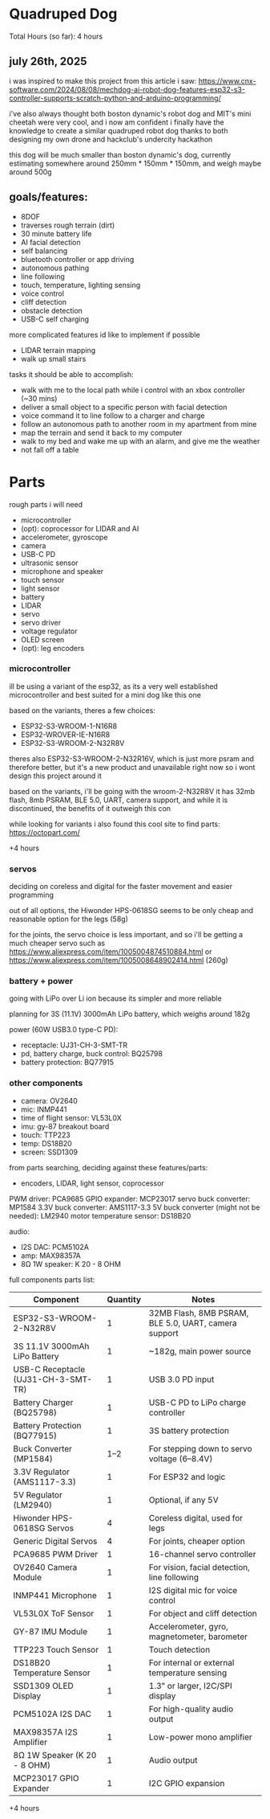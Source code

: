 # Quadruped Dog
Total Hours (so far): 4 hours
## july 26th, 2025
i was inspired to make this project from this article i saw: 
https://www.cnx-software.com/2024/08/08/mechdog-ai-robot-dog-features-esp32-s3-controller-supports-scratch-python-and-arduino-programming/ 

i've also always thought both boston dynamic's robot dog and MIT's mini cheetah were very cool, and i now am confident i finally have the knowledge to create a similar quadruped robot dog thanks to both designing my own drone and hackclub's undercity hackathon

this dog will be much smaller than boston dynamic's dog, currently estimating somewhere around 250mm * 150mm * 150mm, and weigh maybe around 500g

## goals/features:
- 8DOF
- traverses rough terrain (dirt)
- 30 minute battery life
- AI facial detection
- self balancing
- bluetooth controller or app driving
- autonomous pathing
- line following
- touch, temperature, lighting sensing
- voice control
- cliff detection
- obstacle detection
- USB-C self charging

more complicated features id like to implement if possible
- LIDAR terrain mapping
- walk up small stairs

tasks it should be able to accomplish:
- walk with me to the local path while i control with an xbox controller (~30 mins)
- deliver a small object to a specific person with facial detection
- voice command it to line follow to a charger and charge
- follow an autonomous path to another room in my apartment from mine
- map the terrain and send it back to my computer
- walk to my bed and wake me up with an alarm, and give me the weather
- not fall off a table

# Parts

rough parts i will need
- microcontroller
- (opt): coprocessor for LIDAR and AI
- accelerometer, gyroscope
- camera
- USB-C PD
- ultrasonic sensor
- microphone and speaker
- touch sensor
- light sensor
- battery
- LIDAR
- servo
- servo driver
- voltage regulator
- OLED screen
- (opt): leg encoders

### microcontroller
ill be using a variant of the esp32, as its a very well established microcontroller and best suited for a mini dog like this one

based on the variants, theres a few choices:

- ESP32-S3-WROOM-1-N16R8
- ESP32-WROVER-IE-N16R8
- ESP32-S3-WROOM-2-N32R8V

theres also ESP32-S3-WROOM-2-N32R16V, which is just more psram and therefore better, but it's a new product and unavailable right now so i wont design this project around it

based on the variants, i'll be going with the wroom-2-N32R8V
it has 32mb flash, 8mb PSRAM, BLE 5.0, UART, camera support, and while it is discontinued, the benefits of it outweigh this con

while looking for variants i also found this cool site to find parts: https://octopart.com/

+4 hours
### servos

deciding on coreless and digital for the faster movement and easier programming

out of all options, the Hiwonder HPS-0618SG seems to be only cheap and reasonable option for the legs (58g)

for the joints, the servo choice is less important, and so i'll be getting a much cheaper servo such as https://www.aliexpress.com/item/1005004874510884.html or https://www.aliexpress.com/item/1005008648902414.html (260g)

### battery + power

going with LiPo over Li ion because its simpler and more reliable

planning for 3S (11.1V) 3000mAh LiPo battery, which weighs around 182g

power (60W USB3.0 type-C PD):
- receptacle: UJ31-CH-3-SMT-TR
- pd, battery charge, buck control: BQ25798
- battery protection: BQ77915

### other components

- camera: OV2640 
- mic: INMP441 
- time of flight sensor: VL53L0X 
- imu: gy-87 breakout board
- touch: TTP223 
- temp: DS18B20 
- screen: SSD1309

from parts searching, deciding against these features/parts:
- encoders, LIDAR, light sensor, coprocessor

PWM driver: PCA9685 
GPIO expander: MCP23017 
servo buck converter: MP1584
3.3V buck converter: AMS1117-3.3
5V buck converter (might not be needed): LM2940
motor temperature sensor: DS18B20 

audio:
- I2S DAC: PCM5102A 
- amp: MAX98357A 
- 8Ω 1W speaker: K 20 - 8 OHM

full components parts list:

| Component                                  | Quantity | Notes                                                |
|--------------------------------------------|----------|------------------------------------------------------|
| ESP32-S3-WROOM-2-N32R8V                    | 1        | 32MB Flash, 8MB PSRAM, BLE 5.0, UART, camera support |
| 3S 11.1V 3000mAh LiPo Battery              | 1        | ~182g, main power source                             |
| USB-C Receptacle (UJ31-CH-3-SMT-TR)        | 1        | USB 3.0 PD input                                     |
| Battery Charger (BQ25798)                  | 1        | USB-C PD to LiPo charge controller                   |
| Battery Protection (BQ77915)               | 1        | 3S battery protection                                |
| Buck Converter (MP1584)                    | 1–2      | For stepping down to servo voltage (6–8.4V)          |
| 3.3V Regulator (AMS1117-3.3)               | 1        | For ESP32 and logic                                  |
| 5V Regulator (LM2940)                      | 1        | Optional, if any 5V                                  |
| Hiwonder HPS-0618SG Servos                 | 4        | Coreless digital, used for legs                      |
| Generic Digital Servos                     | 4        | For joints, cheaper option                           |
| PCA9685 PWM Driver                         | 1        | 16-channel servo controller                          |
| OV2640 Camera Module                       | 1        | For vision, facial detection, line following         |
| INMP441 Microphone                         | 1        | I2S digital mic for voice control                    |
| VL53L0X ToF Sensor                         | 1        | For object and cliff detection                       |
| GY-87 IMU Module                           | 1        | Accelerometer, gyro, magnetometer, barometer         |
| TTP223 Touch Sensor                        | 1        | Touch detection                                      |
| DS18B20 Temperature Sensor                 | 1        | For internal or external temperature sensing         |
| SSD1309 OLED Display                       | 1        | 1.3" or larger, I2C/SPI display                      |
| PCM5102A I2S DAC                           | 1        | For high-quality audio output                        |
| MAX98357A I2S Amplifier                    | 1        | Low-power mono amplifier                             |
| 8Ω 1W Speaker (K 20 - 8 OHM)               | 1        | Audio output                                         |
| MCP23017 GPIO Expander                     | 1        | I2C GPIO expansion                                   |

+4 hours
